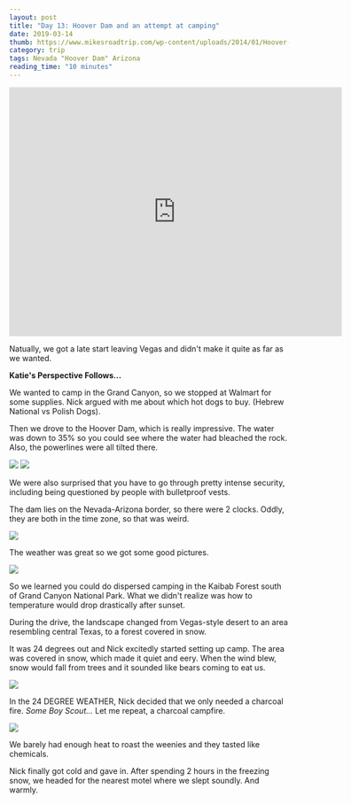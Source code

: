 ```yaml
---
layout: post
title: "Day 13: Hoover Dam and an attempt at camping"
date: 2019-03-14
thumb: https://www.mikesroadtrip.com/wp-content/uploads/2014/01/Hoover-Dam-Selects-22.jpg
category: trip
tags: Nevada "Hoover Dam" Arizona
reading_time: "10 minutes"
---
```


<iframe src="https://www.google.com/maps/embed?pb=!1m34!1m8!1m3!1d2396791.766361014!2d-114.00219344220233!3d35.844433280115275!3m2!1i1024!2i768!4f13.1!4m23!3e0!4m5!1s0x80beb782a4f57dd1%3A0x3accd5e6d5b379a3!2sLas+Vegas%2C+NV!3m2!1d36.1699412!2d-115.1398296!4m5!1s0x80c92b497f82a14b%3A0x89d59d0bd29de37!2sHoover+Dam%2C+Nevada!3m2!1d36.016065499999996!2d-114.73773249999999!4m3!3m2!1d35.9695359!2d-112.1089288!4m5!1s0x87331be92de4f5af%3A0xf6f5f1821a0add8d!2sRed+Feather+Lodge%2C+Arizona+64%2C+Grand+Canyon+Village%2C+AZ!3m2!1d35.972169199999996!2d-112.1279155!5e0!3m2!1sen!2sus!4v1552803537594" width="600" height="450" frameborder="0" style="border:0" allowfullscreen></iframe>

Natually, we got a late start leaving Vegas
and didn't make it quite as far as we
wanted.

**Katie's Perspective Follows...**

We wanted to camp in the Grand Canyon,
so we stopped at Walmart for some 
supplies.
Nick argued with me about which hot dogs
to buy. (Hebrew National vs Polish Dogs).

Then we drove to the Hoover Dam, which is
really impressive. The water was down to
35% so you could see where the water had
bleached the rock. Also, the powerlines
were all tilted there.

![](/assets/images/day13/Scary.jpg)
![](/assets/images/day13/KatieBridge.jpg)


We were also surprised that you have to
go through pretty intense security,
including being questioned by people with
bulletproof vests.

The dam lies on the Nevada-Arizona border,
so there were 2 clocks. Oddly, they are
both in the time zone, so that was weird.

![](/assets/images/day13/Border.jpg)

The weather was great so we got some
good pictures.

![](/assets/images/day13/Bridge.jpg)

So we learned you could do dispersed
camping in the Kaibab Forest south of
Grand Canyon National Park. What we
didn't realize was how to temperature
would drop drastically after sunset.

During the drive, the landscape changed
from Vegas-style desert to an area
resembling central Texas, to a forest
covered in snow. 

It was 24 degrees out and Nick excitedly
started setting up camp. The area was
covered in snow, which made it quiet
and eery. When the wind blew, snow would
fall from trees and it sounded like bears
coming to eat us.

![](/assets/images/day13/Cold.jpg)

In the 24 DEGREE WEATHER, Nick decided
that we only needed a charcoal fire.
*Some Boy Scout...* Let me repeat,
a charcoal campfire.

![](/assets/images/day13/NickCamping.jpg)

We barely had enough heat to roast the 
weenies and they tasted like chemicals.

Nick finally got cold and gave in. After
spending 2 hours in the freezing snow,
we headed for the nearest motel where
we slept soundly. And warmly.